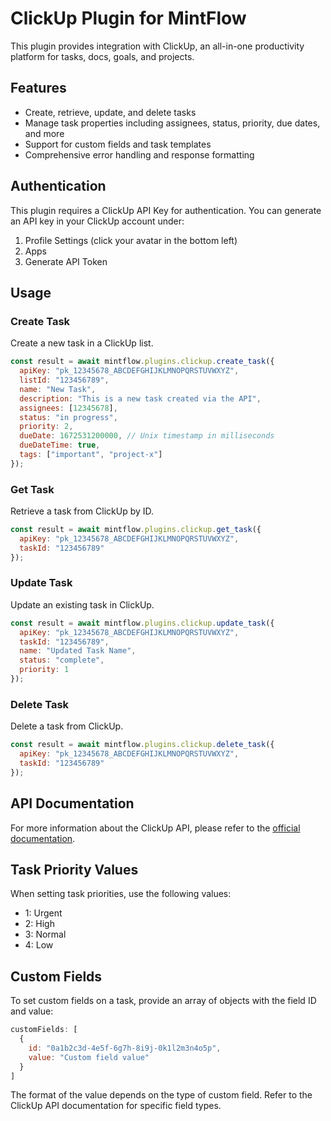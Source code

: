 # ClickUp Plugin for MintFlow

This plugin provides integration with ClickUp, an all-in-one productivity platform for tasks, docs, goals, and projects.

## Features

- Create, retrieve, update, and delete tasks
- Manage task properties including assignees, status, priority, due dates, and more
- Support for custom fields and task templates
- Comprehensive error handling and response formatting

## Authentication

This plugin requires a ClickUp API Key for authentication. You can generate an API key in your ClickUp account under:

1. Profile Settings (click your avatar in the bottom left)
2. Apps
3. Generate API Token

## Usage

### Create Task

Create a new task in a ClickUp list.

```javascript
const result = await mintflow.plugins.clickup.create_task({
  apiKey: "pk_12345678_ABCDEFGHIJKLMNOPQRSTUVWXYZ",
  listId: "123456789",
  name: "New Task",
  description: "This is a new task created via the API",
  assignees: [12345678],
  status: "in progress",
  priority: 2,
  dueDate: 1672531200000, // Unix timestamp in milliseconds
  dueDateTime: true,
  tags: ["important", "project-x"]
});
```

### Get Task

Retrieve a task from ClickUp by ID.

```javascript
const result = await mintflow.plugins.clickup.get_task({
  apiKey: "pk_12345678_ABCDEFGHIJKLMNOPQRSTUVWXYZ",
  taskId: "123456789"
});
```

### Update Task

Update an existing task in ClickUp.

```javascript
const result = await mintflow.plugins.clickup.update_task({
  apiKey: "pk_12345678_ABCDEFGHIJKLMNOPQRSTUVWXYZ",
  taskId: "123456789",
  name: "Updated Task Name",
  status: "complete",
  priority: 1
});
```

### Delete Task

Delete a task from ClickUp.

```javascript
const result = await mintflow.plugins.clickup.delete_task({
  apiKey: "pk_12345678_ABCDEFGHIJKLMNOPQRSTUVWXYZ",
  taskId: "123456789"
});
```

## API Documentation

For more information about the ClickUp API, please refer to the [official documentation](https://clickup.com/api).

## Task Priority Values

When setting task priorities, use the following values:

- 1: Urgent
- 2: High
- 3: Normal
- 4: Low

## Custom Fields

To set custom fields on a task, provide an array of objects with the field ID and value:

```javascript
customFields: [
  {
    id: "0a1b2c3d-4e5f-6g7h-8i9j-0k1l2m3n4o5p",
    value: "Custom field value"
  }
]
```

The format of the value depends on the type of custom field. Refer to the ClickUp API documentation for specific field types.
